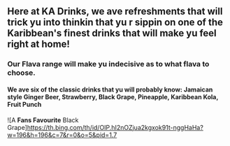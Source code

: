 ## Here at KA Drinks, we ave refreshments that will trick yu into thinkin that yu r sippin on one of the Karibbean's finest drinks that will make yu feel right at home!
### Our Flava range will make yu indecisive as to what flava to choose.
#### We ave six of the classic drinks that yu will probably know: Jamaican style Ginger Beer, Strawberry, Black Grape, Pineapple, Karibbean Kola, Fruit Punch
![A **Fans Favourite** Black Grape]https://th.bing.com/th/id/OIP.hI2nOZjua2kgxok91t-nggHaHa?w=196&h=196&c=7&r=0&o=5&pid=1.7
